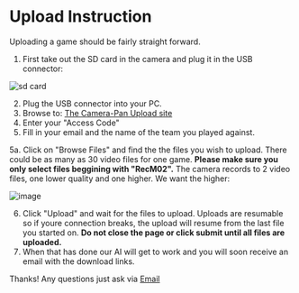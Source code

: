 <h1>Upload Instruction</h1>

Uploading a game should be fairly straight forward.

1. First take out the SD card in the camera and plug it in the USB connector:


![sd card](https://user-images.githubusercontent.com/114755950/193307366-3815d2ad-1522-4f9a-9f96-cb329cccb3de.png)

2. Plug the USB connector into your PC.
3. Browse to: <a href="http://upload.camera-pan.com" target="_blank">The Camera-Pan Upload site</a>
4. Enter your "Access Code"
5. Fill in your email and the name of the team you played against.

5a.  Click on "Browse Files" and find the the files you wish to upload. There could be as many as 30 video files for one game.
<strong>Please make sure you only select files beggining with "RecM02".</strong> The camera records to 2 video files, one lower quality and one higher. We want the higher:

![image](https://user-images.githubusercontent.com/114755950/193310773-4a2fbecc-8135-43a1-a8e0-b2e9ea2559cd.png)


6. Click "Upload" and wait for the files to upload. Uploads are resumable so if youre connection breaks, the upload will resume from the last file you started on. <strong>Do not close the page or click submit until all files are uploaded.</strong>
7. When that has done our AI will get to work and you will soon receive an email with the download links.

Thanks! Any questions just ask via <a href="support@camera-pan.com">Email</a>
